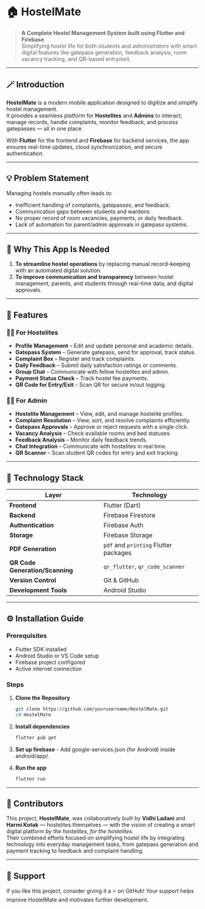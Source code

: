 # 🏠 HostelMate

> **A Complete Hostel Management System built using Flutter and Firebase**  
> Simplifying hostel life for both *students* and *administrators* with smart digital features like gatepass generation, feedback analysis, room vacancy tracking, and QR-based entry/exit.

---

## 🪄 Introduction

**HostelMate** is a modern mobile application designed to digitize and simplify hostel management.  
It provides a seamless platform for **Hostelites** and **Admins** to interact, manage records, handle complaints, monitor feedback, and process gatepasses — all in one place.

With **Flutter** for the frontend and **Firebase** for backend services, the app ensures real-time updates, cloud synchronization, and secure authentication.

---

## 💡 Problem Statement

Managing hostels manually often leads to:

- Inefficient handling of complaints, gatepasses, and feedback.
- Communication gaps between students and wardens.
- No proper record of room vacancies, payments, or daily feedback.
- Lack of automation for parent/admin approvals in gatepass systems.

---

## 🤔 Why This App Is Needed

1. **To streamline hostel operations** by replacing manual record-keeping with an automated digital solution.  
2. **To improve communication and transparency** between hostel management, parents, and students through real-time data, and digital approvals.

---

## 🚀 Features

### 👩‍🎓 For Hostelites
- **Profile Management** – Edit and update personal and academic details.  
- **Gatepass System** – Generate gatepass, send for approval, track status.  
- **Complaint Box** – Register and track complaints.  
- **Daily Feedback** – Submit daily satisfaction ratings or comments.  
- **Group Chat** – Communicate with fellow hostelites and admin.  
- **Payment Status Check** – Track hostel fee payments.  
- **QR Code for Entry/Exit** – Scan QR for secure in/out logging.

### 🧑‍💼 For Admin
- **Hostelite Management** – View, edit, and manage hostelite profiles.  
- **Complaint Resolution** – View, sort, and resolve complaints efficiently.  
- **Gatepass Approvals** – Approve or reject requests with a single click.  
- **Vacancy Analysis** – Check available rooms and bed statuses.  
- **Feedback Analysis** – Monitor daily feedback trends.  
- **Chat Integration** – Communicate with hostelites in real time.  
- **QR Scanner** – Scan student QR codes for entry and exit tracking.

---

## 🧰 Technology Stack

| Layer | Technology |
|--------|-------------|
| **Frontend** | Flutter (Dart) |
| **Backend** | Firebase Firestore |
| **Authentication** | Firebase Auth |
| **Storage** | Firebase Storage |  
| **PDF Generation** | `pdf` and `printing` Flutter packages |
| **QR Code Generation/Scanning** | `qr_flutter`, `qr_code_scanner` |
| **Version Control** | Git & GitHub |
| **Development Tools** | Android Studio |

---

## ⚙️ Installation Guide

### Prerequisites
- Flutter SDK installed  
- Android Studio or VS Code setup  
- Firebase project configured  
- Active internet connection  

### Steps
1. **Clone the Repository**
   ```bash
   git clone https://github.com/yourusername/HostelMate.git
   cd HostelMate
   ```

2. **Install dependencies**
   ```bash
   flutter pub get
   ```
3. **Set up firebase** - Add google-services.json (for Android) inside android/app/. 
4. **Run the app**
      ```bash
   flutter run
   ```
--- 

## 👥 Contributors

This project, **HostelMate**, was collaboratively built by **Vidhi Ladani** and **Harmi Kotak** — hostelites themselves — with the vision of creating a smart digital platform *by the hostelites, for the hostelites*.  
Their combined efforts focused on simplifying hostel life by integrating technology into everyday management tasks, from gatepass generation and payment tracking to feedback and complaint handling.  

---
## 💖 Support

If you like this project, consider giving it a ⭐ on GitHub!
Your support helps improve HostelMate and motivates further development.
